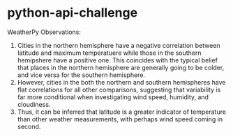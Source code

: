# python-api-challenge

WeatherPy Observations:
1) Cities in the northern hemisphere have a negative correlation between latitude and maximum temperatuere while those in the southern hemipshere have a positive one. This coincides with the typical belief that places in the northern hemisphere are generally going to be colder, and vice versa for the southern hemisphere.
2) However, cities in the both the northern and southern hemispheres have flat correlations for all other comparisons, suggesting that variability is far more conditional when investigating wind speed, humidity, and cloudiness.
3) Thus, it can be inferred that latitude is a greater indicator of temperature than other weather measurements, with perhaps wind speed coming in second. 
